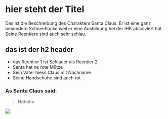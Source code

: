 # hier steht der Titel
Das ist die Beschreibung des Charakters Santa Claus. Er ist eine ganz besondere Schneeflocke weil er eine Ausbildung bei der IHK absolviert hat. Seine Reentiere sind auch sehr schlau.
## das ist der h2 header
* das Reentier 1 ist Schlauer als Reentier 2
* Santa hat ne rote Mütze
* Sein Vater hiess Claus mit Nachname
* Seine Handschuhe sind auch rot

### As Santa Claus said:
> Hohoho

<img src="https://upload.wikimedia.org/wikipedia/commons/thumb/3/37/20121123_SantaClaus-Chicago.JPG/800px-20121123_SantaClaus-Chicago.JPG"/>
